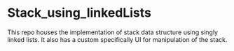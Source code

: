 # Stack_using_linkedLists
This repo houses the implementation of stack data structure using singly linked lists. It also has a custom specifically UI for manipulation of the stack.

